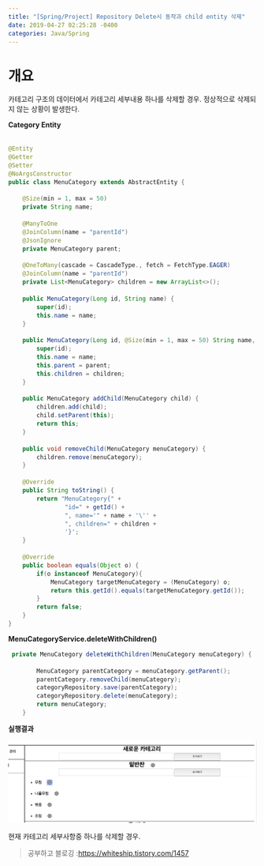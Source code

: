 ```yaml
---
title: "[Spring/Project] Repository Delete시 동작과 child entity 삭제"
date: 2019-04-27 02:25:28 -0400
categories: Java/Spring
---
```


# 개요

카테고리 구조의 데이터에서 카테고리 세부내용 하나를 삭제할 경우. 정상적으로 삭제되지 않는 상황이 발생한다.



**Category Entity**

```java

@Entity
@Getter
@Setter
@NoArgsConstructor
public class MenuCategory extends AbstractEntity {

    @Size(min = 1, max = 50)
    private String name;

    @ManyToOne
    @JoinColumn(name = "parentId")
    @JsonIgnore
    private MenuCategory parent;

    @OneToMany(cascade = CascadeType., fetch = FetchType.EAGER)
    @JoinColumn(name = "parentId")
    private List<MenuCategory> children = new ArrayList<>();

    public MenuCategory(Long id, String name) {
        super(id);
        this.name = name;
    }

    public MenuCategory(Long id, @Size(min = 1, max = 50) String name, MenuCategory parent, List<MenuCategory> children) {
        super(id);
        this.name = name;
        this.parent = parent;
        this.children = children;
    }

    public MenuCategory addChild(MenuCategory child) {
        children.add(child);
        child.setParent(this);
        return this;
    }

    public void removeChild(MenuCategory menuCategory) {
        children.remove(menuCategory);
    }

    @Override
    public String toString() {
        return "MenuCategory{" +
                "id=" + getId() +
                ", name='" + name + '\'' +
                ", children=" + children +
                '}';
    }

    @Override
    public boolean equals(Object o) {
        if(o instanceof MenuCategory){
            MenuCategory targetMenuCategory = (MenuCategory) o;
            return this.getId().equals(targetMenuCategory.getId());
        }
        return false;
    }
}
```



**MenuCategoryService.deleteWithChildren()**

```Java
 private MenuCategory deleteWithChildren(MenuCategory menuCategory) {

        MenuCategory parentCategory = menuCategory.getParent();
        parentCategory.removeChild(menuCategory);
        categoryRepository.save(parentCategory);
        categoryRepository.delete(menuCategory);
        return menuCategory;
    }
```



**실행결과**

![image-20190427015745754](/assets/images/image-20190427015745754.png)

현재 카테고리 세부사항중 하나를 삭제할 경우.



> 공부하고 블로깅 :<https://whiteship.tistory.com/1457>